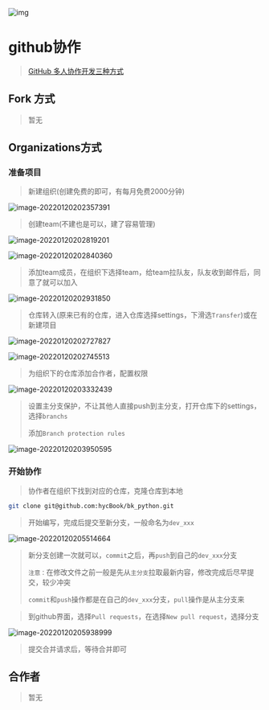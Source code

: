 ![img](res/other/异世界蕾姆_0.jpg)

# github协作

> [GitHub 多人协作开发三种方式](https://www.cnblogs.com/gamehiboy/p/5601265.html)

## Fork 方式

> 暂无



## Organizations方式

### 准备项目

> 新建组织(创建免费的即可，有每月免费2000分钟)

![image-20220120202357391](res/4.%20github%E5%8D%8F%E4%BD%9C/image-20220120202357391.png)

> 创建team(不建也是可以，建了容易管理)

![image-20220120202819201](res/4.%20github%E5%8D%8F%E4%BD%9C/image-20220120202819201.png)

![image-20220120202840360](res/4.%20github%E5%8D%8F%E4%BD%9C/image-20220120202840360.png)

> 添加team成员，在组织下选择team，给team拉队友，队友收到邮件后，同意了就可以加入

![image-20220120202931850](res/4.%20github%E5%8D%8F%E4%BD%9C/image-20220120202931850.png)

> 仓库转入(原来已有的仓库，进入仓库选择settings，下滑选`Transfer`)或在新建项目

![image-20220120202727827](res/4.%20github%E5%8D%8F%E4%BD%9C/image-20220120202727827.png)

![image-20220120202745513](res/4.%20github%E5%8D%8F%E4%BD%9C/image-20220120202745513.png)

> 为组织下的仓库添加合作者，配置权限

![image-20220120203332439](res/4.%20github%E5%8D%8F%E4%BD%9C/image-20220120203332439.png)

> 设置主分支保护，不让其他人直接push到主分支，打开仓库下的settings，选择`branchs`
>
> 添加`Branch protection rules`

![image-20220120203950595](res/4.%20github%E5%8D%8F%E4%BD%9C/image-20220120203950595.png)

### 开始协作

> 协作者在组织下找到对应的仓库，克隆仓库到本地

```sh
git clone git@github.com:hycBook/bk_python.git
```

> 开始编写，完成后提交至新分支，一般命名为`dev_xxx`

![image-20220120205514664](res/4.%20github%E5%8D%8F%E4%BD%9C/image-20220120205514664.png)

> 新分支创建一次就可以，`commit`之后，再`push`到自己的`dev_xxx`分支
>
> `注意：`在修改文件之前一般是先从`主分支`拉取最新内容，修改完成后尽早提交，较少冲突
>
> `commit`和`push`操作都是在自己的`dev_xxx`分支，`pull`操作是从主分支来

> 到github界面，选择`Pull requests`，在选择`New pull request`，选择分支

![image-20220120205938999](res/4.%20github%E5%8D%8F%E4%BD%9C/image-20220120205938999.png)

> 提交合并请求后，等待合并即可



## 合作者

> 暂无










